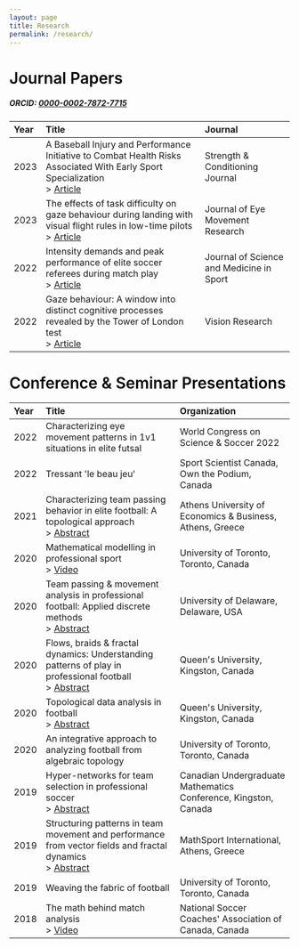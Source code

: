 ```yaml
---
layout: page
title: Research
permalink: /research/
---
```

<style>
    .heading {
        font-weight: 600;
        color: #000;
        text-align: left
    }
</style>

<h1 class="heading">Journal Papers</h1>

##### ORCID: [0000-0002-7872-7715](https://orcid.org/0000-0002-7872-7715)

| Year                | Title | Journal         |
|:--------------------|:-----|:---------------|
| 2023  | A Baseball Injury and Performance Initiative to Combat Health Risks Associated With Early Sport Specialization<br/> > [Article](https://doi.org/10.1519/ssc.0000000000000783) | Strength & Conditioning Journal |
| 2023  | The effects of task difficulty on gaze behaviour during landing with visual flight rules in low-time pilots<br/> > [Article](https://doi.org/10.16910/jemr.16.1.3) | Journal of Eye Movement Research |
| 2022  | Intensity demands and peak performance of elite soccer referees during match play<br/> > [Article](https://doi.org/10.1016/j.jsams.2022.10.006) | Journal of Science and Medicine in Sport |
| 2022  | Gaze behaviour: A window into distinct cognitive processes revealed by the Tower of London test<br/> > [Article](https://doi.org/10.1016/j.visres.2022.108072) | Vision Research |

<h1 class="heading">Conference & Seminar Presentations</h1>

| Year                | Title | Organization         |
|:--------------------|:-----|:---------------|
| 2022   | Characterizing eye movement patterns in 1v1 situations in elite futsal | World Congress on Science & Soccer 2022 |
| 2022   | Tressant 'le beau jeu'   | Sport Scientist Canada, Own the Podium, Canada |
| 2021   | Characterizing team passing behavior in elite football: A topological approach<br/> > [Abstract](https://aueb-analytics.wixsite.com/saw2021)   | Athens University of Economics & Business, Athens, Greece |
| 2020 | Mathematical modelling in professional sport <br/> > [Video](https://www.youtube.com/watch?v=rxOqNcIWl84&t=539s&ab_channel=UTSPAN) | University of Toronto, Toronto, Canada |
| 2020 | Team passing & movement analysis in professional football: Applied discrete methods <br/> > [Abstract](https://www.mathsci.udel.edu/events/seminars-and-colloquia/discrete-mathematics/archive)  | University of Delaware, Delaware, USA |
| 2020 | Flows, braids & fractal dynamics: Understanding patterns of play in professional football <br/> > [Abstract](https://www.queensu.ca/mathstat/dynamics-geometry-groups-abdullah-zafar-u-t)  | Queen's University, Kingston, Canada |
| 2020 | Topological data analysis in football <br/> > [Abstract](https://www.queensu.ca/mathstat/topological-data-analysis-abdullah-zafar-university-toronto-0)  | Queen's University, Kingston, Canada |
| 2020 | An integrative approach to analyzing football from algebraic topology  | University of Toronto, Toronto, Canada |
| 2019 | Hyper-networks for team selection in professional soccer <br/> > [Abstract](https://cumc.math.ca/2019/program/CUMC_2019_Conference_Booklet.pdf)  | Canadian Undergraduate Mathematics Conference, Kingston, Canada |
| 2019 | Structuring patterns in team movement and performance from vector fields and fractal dynamics <br/> > [Abstract](https://www.dropbox.com/s/bt38epoz290zqv7/MathSport2019_Book_of_Abstracts%20v4.pdf?dl=0)  | MathSport International, Athens, Greece |
| 2019 | Weaving the fabric of football  | University of Toronto, Toronto, Canada |
| 2018 | The math behind match analysis <br/> > [Video](https://www.youtube.com/watch?v=_xGO0_GX6Hs&ab_channel=SpeedTraining-wheresportsmeetscience)  | National Soccer Coaches' Association of Canada, Canada |